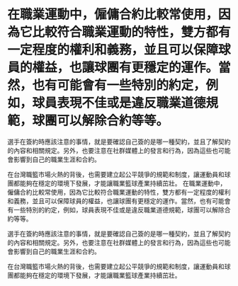 #  在職業運動中，僱傭合約比較常使用，因為它比較符合職業運動的特性，雙方都有一定程度的權利和義務，並且可以保障球員的權益，也讓球團有更穩定的運作。當然，也有可能會有一些特別的約定，例如，球員表現不佳或是違反職業道德規範，球團可以解除合約等等。

 選手在簽約時應該注意的事情，就是要確認自己簽的是哪一種契約，並且了解契約的內容和相關規定。另外，也要注意在社群媒體上的發言和行為，因為這些也可能會影響到自己的職業生涯和合約。

 在台灣職籃市場火熱的背後，也需要建立起公平競爭的規範和制度，讓運動員和球團都能夠在穩定的環境下發展，才能讓職業籃球產業持續茁壯。 
  在職業運動中，僱傭合約比較常使用，因為它比較符合職業運動的特性，雙方都有一定程度的權利和義務，並且可以保障球員的權益，也讓球團有更穩定的運作。當然，也有可能會有一些特別的約定，例如，球員表現不佳或是違反職業道德規範，球團可以解除合約等等。

 選手在簽約時應該注意的事情，就是要確認自己簽的是哪一種契約，並且了解契約的內容和相關規定。另外，也要注意在社群媒體上的發言和行為，因為這些也可能會影響到自己的職業生涯和合約。

 在台灣職籃市場火熱的背後，也需要建立起公平競爭的規範和制度，讓運動員和球團都能夠在穩定的環境下發展，才能讓職業籃球產業持續茁壯。